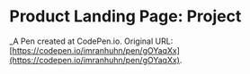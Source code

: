 # Product Landing Page: Project
 _A Pen created at CodePen.io. Original URL: [https://codepen.io/imranhuhn/pen/gOYaqXx](https://codepen.io/imranhuhn/pen/gOYaqXx).

 
